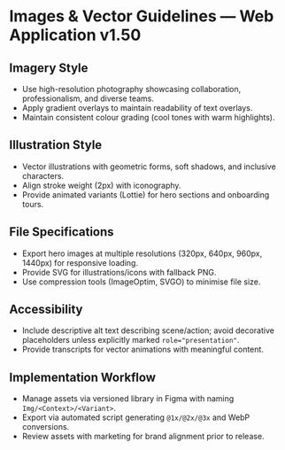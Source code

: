 # Images & Vector Guidelines — Web Application v1.50

## Imagery Style
- Use high-resolution photography showcasing collaboration, professionalism, and diverse teams.
- Apply gradient overlays to maintain readability of text overlays.
- Maintain consistent colour grading (cool tones with warm highlights).

## Illustration Style
- Vector illustrations with geometric forms, soft shadows, and inclusive characters.
- Align stroke weight (2px) with iconography.
- Provide animated variants (Lottie) for hero sections and onboarding tours.

## File Specifications
- Export hero images at multiple resolutions (320px, 640px, 960px, 1440px) for responsive loading.
- Provide SVG for illustrations/icons with fallback PNG.
- Use compression tools (ImageOptim, SVGO) to minimise file size.

## Accessibility
- Include descriptive alt text describing scene/action; avoid decorative placeholders unless explicitly marked `role="presentation"`.
- Provide transcripts for vector animations with meaningful content.

## Implementation Workflow
- Manage assets via versioned library in Figma with naming `Img/<Context>/<Variant>`.
- Export via automated script generating `@1x/@2x/@3x` and WebP conversions.
- Review assets with marketing for brand alignment prior to release.
